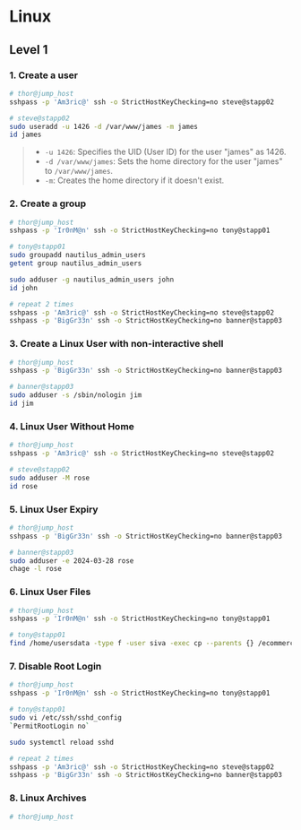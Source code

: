 # Linux

## Level 1

### 1. Create a user

```bash
# thor@jump_host
sshpass -p 'Am3ric@' ssh -o StrictHostKeyChecking=no steve@stapp02

# steve@stapp02
sudo useradd -u 1426 -d /var/www/james -m james
id james
```

> - `-u 1426`: Specifies the UID (User ID) for the user "james" as 1426.
> - `-d /var/www/james`: Sets the home directory for the user "james" to `/var/www/james`.
> - `-m`: Creates the home directory if it doesn't exist.




### 2. Create a group

```bash
# thor@jump_host
sshpass -p 'Ir0nM@n' ssh -o StrictHostKeyChecking=no tony@stapp01

# tony@stapp01
sudo groupadd nautilus_admin_users
getent group nautilus_admin_users

sudo adduser -g nautilus_admin_users john
id john

# repeat 2 times
sshpass -p 'Am3ric@' ssh -o StrictHostKeyChecking=no steve@stapp02
sshpass -p 'BigGr33n' ssh -o StrictHostKeyChecking=no banner@stapp03
```



### 3. Create a Linux User with non-interactive shell

```bash
# thor@jump_host
sshpass -p 'BigGr33n' ssh -o StrictHostKeyChecking=no banner@stapp03

# banner@stapp03
sudo adduser -s /sbin/nologin jim
id jim
```



### 4. Linux User Without Home

```bash
# thor@jump_host
sshpass -p 'Am3ric@' ssh -o StrictHostKeyChecking=no steve@stapp02

# steve@stapp02
sudo adduser -M rose
id rose
```



### 5. Linux User Expiry

```bash
# thor@jump_host
sshpass -p 'BigGr33n' ssh -o StrictHostKeyChecking=no banner@stapp03

# banner@stapp03
sudo adduser -e 2024-03-28 rose
chage -l rose
```



### 6. Linux User Files

```bash
# thor@jump_host
sshpass -p 'Ir0nM@n' ssh -o StrictHostKeyChecking=no tony@stapp01

# tony@stapp01
find /home/usersdata -type f -user siva -exec cp --parents {} /ecommerce \;
```



### 7. Disable Root Login

```bash
# thor@jump_host
sshpass -p 'Ir0nM@n' ssh -o StrictHostKeyChecking=no tony@stapp01

# tony@stapp01
sudo vi /etc/ssh/sshd_config
`PermitRootLogin no`

sudo systemctl reload sshd

# repeat 2 times
sshpass -p 'Am3ric@' ssh -o StrictHostKeyChecking=no steve@stapp02
sshpass -p 'BigGr33n' ssh -o StrictHostKeyChecking=no banner@stapp03
```



### 8. Linux Archives

```bash
# thor@jump_host

```

